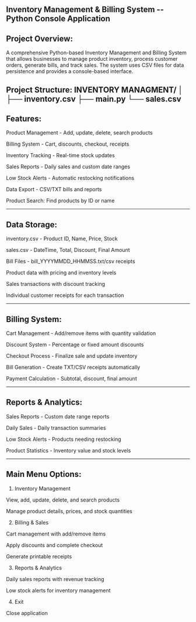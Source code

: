 ## Inventory Management & Billing System -- Python Console Application

## Project Overview:
A comprehensive Python-based Inventory Management and Billing System that allows businesses to manage product inventory, process customer orders, generate bills, and track sales. The system uses CSV files for data persistence and provides a console-based interface.

Project Structure:
INVENTORY MANAGMENT/
│
├── inventory.csv
├── main.py
└── sales.csv
------------------------------------------------------------------------

## Features:

Product Management - Add, update, delete, search products

Billing System - Cart, discounts, checkout, receipts

Inventory Tracking - Real-time stock updates

Sales Reports - Daily sales and custom date ranges

Low Stock Alerts - Automatic restocking notifications

Data Export - CSV/TXT bills and reports

Product Search: Find products by ID or name

------------------------------------------------------------------------

## Data Storage:

inventory.csv - Product ID, Name, Price, Stock

sales.csv - DateTime, Total, Discount, Final Amount

Bill Files - bill_YYYYMMDD_HHMMSS.txt/csv receipts

Product data with pricing and inventory levels

Sales transactions with discount tracking

Individual customer receipts for each transaction

------------------------------------------------------------------------

## Billing System:

Cart Management - Add/remove items with quantity validation

Discount System - Percentage or fixed amount discounts

Checkout Process - Finalize sale and update inventory

Bill Generation - Create TXT/CSV receipts automatically

Payment Calculation - Subtotal, discount, final amount

------------------------------------------------------------------------

## Reports & Analytics:

Sales Reports - Custom date range reports

Daily Sales - Daily transaction summaries

Low Stock Alerts - Products needing restocking

Product Statistics - Inventory value and stock levels

------------------------------------------------------------------------

## Main Menu Options:
1. Inventory Management

View, add, update, delete, and search products

Manage product details, prices, and stock quantities

2. Billing & Sales

Cart management with add/remove items

Apply discounts and complete checkout

Generate printable receipts

3. Reports & Analytics

Daily sales reports with revenue tracking

Low stock alerts for inventory management

4. Exit

Close application

